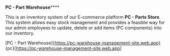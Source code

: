 **PC - Part Warehouse******

This is an inventory system of our E-commerce platform **PC - Parts Store**. This system allows easy stock management and provides a feasible way for our admin employees to update, delete or add items (PC components) into our inventory. 

[PC - Part Warehouse]{https://pc-warehouse-management-site.web.app}
{pc}[https://pc-warehouse-management-site.web.app]
